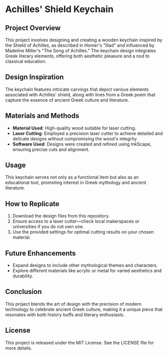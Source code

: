# Achilles' Shield Keychain

## Project Overview
This project involves designing and creating a wooden keychain inspired by the Shield of Achilles, as described in Homer's "Iliad" and influenced by Madeline Miller's "The Song of Achilles." The keychain design integrates Greek literary elements, offering both aesthetic pleasure and a nod to classical education.

## Design Inspiration
The keychain features intricate carvings that depict various elements associated with Achilles' shield, along with lines from a Greek poem that capture the essence of ancient Greek culture and literature.

## Materials and Methods
- **Material Used**: High-quality wood suitable for laser cutting.
- **Laser Cutting**: Employed a precision laser cutter to achieve detailed and delicate designs without compromising the wood's integrity.
- **Software Used**: Designs were created and refined using InkScape, ensuring precise cuts and alignment.

## Usage
This keychain serves not only as a functional item but also as an educational tool, promoting interest in Greek mythology and ancient literature.

## How to Replicate
1. Download the design files from this repository.
2. Ensure access to a laser cutter—check local makerspaces or universities if you do not own one.
3. Use the provided settings for optimal cutting results on your chosen material.

## Future Enhancements
- Expand designs to include other mythological themes and characters.
- Explore different materials like acrylic or metal for varied aesthetics and durability.

## Conclusion
This project blends the art of design with the precision of modern technology to celebrate ancient Greek culture, making it a unique piece that resonates with both history buffs and literary enthusiasts.

## License
This project is released under the MIT License. See the LICENSE file for more details.

